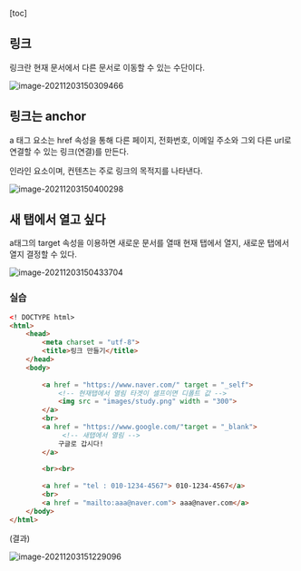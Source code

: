 [toc]

## 링크

링크란 현재 문서에서 다른 문서로 이동할 수 있는 수단이다.



![image-20211203150309466](C:/Users/kazio/AppData/Roaming/Typora/typora-user-images/image-20211203150309466.png)



## 링크는 anchor

a 태그 요소는 href 속성을 통해 다른 페이지, 전화번호, 이메일 주소와 그외 다른 url로 연결할 수 있는 링크(연결)를 만든다.

인라인 요소이며, 컨텐츠는 주로 링크의 목적지를 나타낸다.

![image-20211203150400298](C:/Users/kazio/AppData/Roaming/Typora/typora-user-images/image-20211203150400298.png)



## 새 탭에서 열고 싶다

a태그의 target 속성을 이용하면 새로운 문서를 열때 현재 탭에서 열지, 새로운 탭에서 열지 결정할 수 있다.

![image-20211203150433704](C:/Users/kazio/AppData/Roaming/Typora/typora-user-images/image-20211203150433704.png)



### 실습

```html
<! DOCTYPE html>
<html>
    <head>
        <meta charset = "utf-8">
        <title>링크 만들기</title>
    </head>
    <body>
        
        <a href = "https://www.naver.com/" target = "_self"> 
            <!-- 현재탭에서 열림 타겟이 셀프이면 디폴트 값 -->
            <img src = "images/study.png" width = "300">
        </a>
        <br>
        <a href = "https://www.google.com/"target = "_blank">
             <!-- 새탭에서 열림 -->                      
            구글로 갑시다!
        </a>
        
        <br><br>
        
        <a href = "tel : 010-1234-4567"> 010-1234-4567</a>
        <br>
        <a href = "mailto:aaa@naver.com"> aaa@naver.com</a>
    </body>
</html>
```

(결과)

![image-20211203151229096](C:/Users/kazio/AppData/Roaming/Typora/typora-user-images/image-20211203151229096.png)

